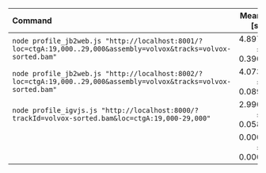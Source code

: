 | Command | Mean [s] | Min [s] | Max [s] | Relative |
|:---|---:|---:|---:|---:|
| `node profile_jb2web.js "http://localhost:8001/?loc=ctgA:19,000..29,000&assembly=volvox&tracks=volvox-sorted.bam"` | 4.897 ± 0.390 | 4.480 | 5.493 | 136012.71 ± 102796.94 |
| `node profile_jb2web.js "http://localhost:8002/?loc=ctgA:19,000..29,000&assembly=volvox&tracks=volvox-sorted.bam"` | 4.073 ± 0.089 | 3.987 | 4.271 | 113115.31 ± 85050.86 |
| `node profile_igvjs.js "http://localhost:8000/?trackId=volvox-sorted.bam&loc=ctgA:19,000-29,000"` | 2.990 ± 0.058 | 2.928 | 3.080 | 83031.10 ± 62424.97 |
| ` ` | 0.000 ± 0.000 | 0.000 | 0.001 | 1.00 |
